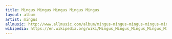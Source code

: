 ```yaml
---
title: Mingus Mingus Mingus Mingus Mingus
layout: album
artist: mingus
allmusic: http://www.allmusic.com/album/mingus-mingus-mingus-mingus-mingus-mw0000653088
wikipedia: https://en.wikipedia.org/wiki/Mingus_Mingus_Mingus_Mingus_Mingus
---
```

